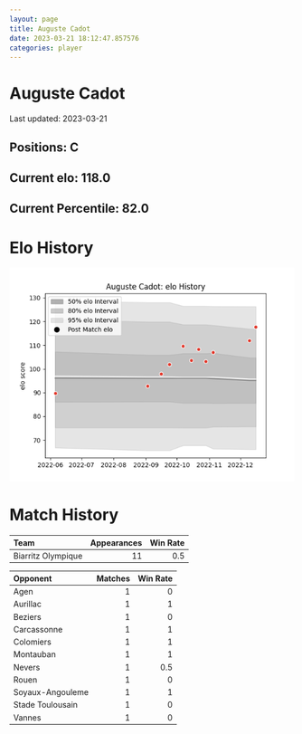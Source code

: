 ```yaml
---  
layout: page  
title: Auguste Cadot  
date: 2023-03-21 18:12:47.857576  
categories: player  
---
```

# Auguste Cadot


Last updated: 2023-03-21
## Positions: C

## Current elo: 118.0

## Current Percentile: 82.0

# Elo History


![elo history](history_AugusteCadot.png)
# Match History


| Team               |   Appearances |   Win Rate |
|:-------------------|--------------:|-----------:|
| Biarritz Olympique |            11 |        0.5 |

| Opponent         |   Matches |   Win Rate |
|:-----------------|----------:|-----------:|
| Agen             |         1 |        0   |
| Aurillac         |         1 |        1   |
| Beziers          |         1 |        0   |
| Carcassonne      |         1 |        1   |
| Colomiers        |         1 |        1   |
| Montauban        |         1 |        1   |
| Nevers           |         1 |        0.5 |
| Rouen            |         1 |        0   |
| Soyaux-Angouleme |         1 |        1   |
| Stade Toulousain |         1 |        0   |
| Vannes           |         1 |        0   |